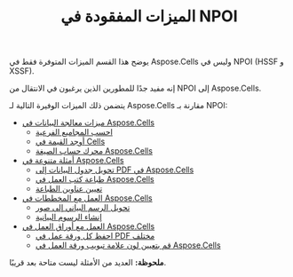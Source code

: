 ﻿---
title: الميزات المفقودة في NPOI
type: docs
weight: 20
url: /ar/net/missing-features-in-npoi/
---
يوضح هذا القسم الميزات المتوفرة فقط في Aspose.Cells وليس في NPOI (HSSF و XSSF).

إنه مفيد جدًا للمطورين الذين يرغبون في الانتقال من NPOI إلى Aspose.Cells.

يتضمن ذلك الميزات الوفيرة التالية لـ Aspose.Cells مقارنة بـ NPOI:

- [ميزات معالجة البيانات في Aspose.Cells](/cells/ar/net/data-handling-features-in-aspose-cells/)
  - [احسب المجاميع الفرعية](/cells/ar/net/calculate-sub-totals/)
  - [أوجد القيمة في Cells](/cells/ar/net/find-value-in-cells/)
  - [محرك حساب الصيغة Aspose.Cells](/cells/ar/net/formula-calculation-engine-in-aspose-cells/)
- [أمثلة متنوعة في Aspose.Cells](/cells/ar/net/miscellaneous-examples-in-aspose-cells/)
  - [تحويل جدول البيانات إلى PDF في Aspose.Cells](/cells/ar/net/convert-spreadsheet-to-pdf-in-aspose-cells/)
  - [طباعة كتب العمل في Aspose.Cells](/cells/ar/net/printing-workbooks-in-aspose-cells/)
  - [تعيين عناوين الطباعة](/cells/ar/net/set-print-titles/)
- [العمل مع المخططات في Aspose.Cells](/cells/ar/net/working-with-charts-in-aspose-cells/)
  - [تحويل الرسم البياني إلى صور](/cells/ar/net/convert-chart-to-images/)
  - [إنشاء الرسوم البيانية](/cells/ar/net/create-charts/)
- [العمل مع أوراق العمل في Aspose.Cells](/cells/ar/net/working-with-worksheets-in-aspose-cells/)
  - [احفظ كل ورقة عمل في PDF مختلف](/cells/ar/net/save-each-worksheet-to-different-pdf/)
  - [قم بتعيين لون علامة تبويب ورقة العمل في Aspose.Cells](/cells/ar/net/set-worksheet-tab-color-in-aspose-cells/)

**ملحوظة:** العديد من الأمثلة ليست متاحة بعد قريبًا.
